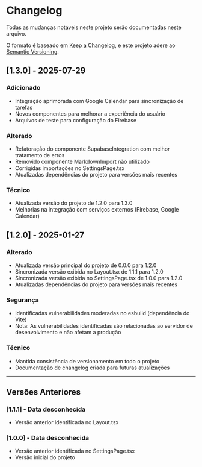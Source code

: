 # Changelog

Todas as mudanças notáveis neste projeto serão documentadas neste arquivo.

O formato é baseado em [Keep a Changelog](https://keepachangelog.com/pt-BR/1.0.0/),
e este projeto adere ao [Semantic Versioning](https://semver.org/lang/pt-BR/).

## [1.3.0] - 2025-07-29

### Adicionado
- Integração aprimorada com Google Calendar para sincronização de tarefas
- Novos componentes para melhorar a experiência do usuário
- Arquivos de teste para configuração do Firebase

### Alterado
- Refatoração do componente SupabaseIntegration com melhor tratamento de erros
- Removido componente MarkdownImport não utilizado
- Corrigidas importações no SettingsPage.tsx
- Atualizadas dependências do projeto para versões mais recentes

### Técnico
- Atualizada versão do projeto de 1.2.0 para 1.3.0
- Melhorias na integração com serviços externos (Firebase, Google Calendar)

## [1.2.0] - 2025-01-27

### Alterado
- Atualizada versão principal do projeto de 0.0.0 para 1.2.0
- Sincronizada versão exibida no Layout.tsx de 1.1.1 para 1.2.0
- Sincronizada versão exibida no SettingsPage.tsx de 1.0.0 para 1.2.0
- Atualizadas dependências do projeto para versões mais recentes

### Segurança
- Identificadas vulnerabilidades moderadas no esbuild (dependência do Vite)
- Nota: As vulnerabilidades identificadas são relacionadas ao servidor de desenvolvimento e não afetam a produção

### Técnico
- Mantida consistência de versionamento em todo o projeto
- Documentação de changelog criada para futuras atualizações

---

## Versões Anteriores

### [1.1.1] - Data desconhecida
- Versão anterior identificada no Layout.tsx

### [1.0.0] - Data desconhecida
- Versão anterior identificada no SettingsPage.tsx
- Versão inicial do projeto
